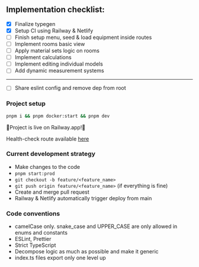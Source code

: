 ## Implementation checklist:

- [x] Finalize typegen
- [x] Setup CI using Railway & Netlify
- [ ] Finish setup menu, seed & load equipment inside routes
- [ ] Implement rooms basic view
- [ ] Apply material sets logic on rooms
- [ ] Implement calculations
- [ ] Implement editing individual models
- [ ] Add dynamic measurement systems

---

- [ ] Share eslint config and remove dep from root

### Project setup

```bash
pnpm i && pnpm docker:start && pnpm dev
```

🎉Project is live on Railway.app!🚀

Health-check route available
[here](https://server-production-e10c.up.railway.app/health)

### Current development strategy

- Make changes to the code
- `pnpm start:prod`
- `git checkout -b feature/<feature_name>`
- `git push origin feature/<feature_name>` (if everything is fine)
- Create and merge pull request
- Railway & Netlify automatically trigger deploy from main

### Code conventions

- camelCase only. snake_case and UPPER_CASE are only allowed in enums and
  constants
- ESLint, Prettier
- Strict TypeScript
- Decompose logic as much as possible and make it generic
- index.ts files export only one level up
